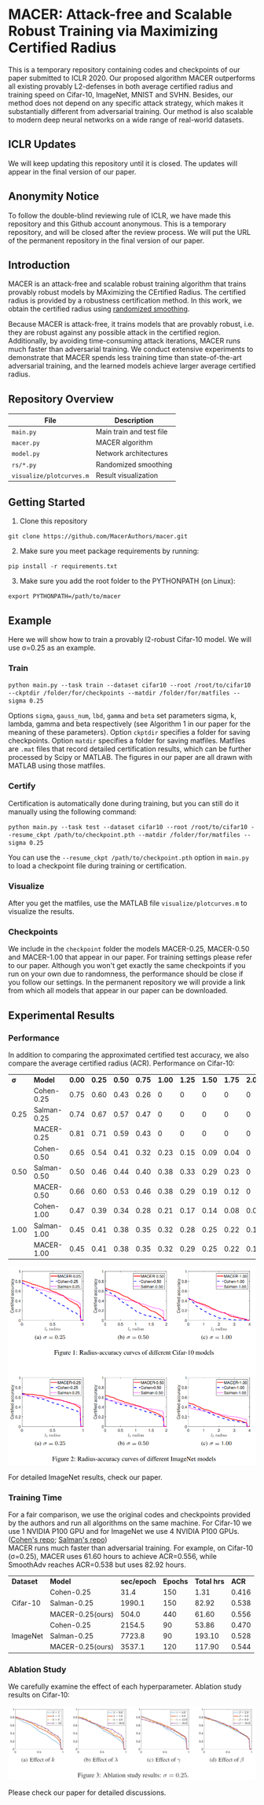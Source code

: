 # MACER: Attack-free and Scalable Robust Training via Maximizing Certified Radius
This is a temporary repository containing codes and checkpoints of our paper submitted to ICLR 2020. Our proposed algorithm MACER outperforms all existing provably L2-defenses in both average certified radius and training speed on Cifar-10, ImageNet, MNIST and SVHN. Besides, our method does not depend on any specific attack strategy, which makes it substantially different from adversarial training. Our method is also scalable to modern deep neural networks on a wide range of real-world datasets.

## ICLR Updates
We will keep updating this repository until it is closed. The updates will appear in the final version of our paper.

## Anonymity Notice
To follow the double-blind reviewing rule of ICLR, we have made this repository and this Github account anonymous. This is a temporary repository, and will be closed after the review process. We will put the URL of the permanent repository in the final version of our paper.

## Introduction

MACER is an attack-free and scalable robust training algorithm that trains provably robust models by MAximizing the CErtified Radius. The certified radius is provided by a robustness certification method. In this work, we obtain the certified radius using [randomized smoothing](http://proceedings.mlr.press/v97/cohen19c.html).

Because MACER is attack-free, it trains models that are provably robust, i.e. they are robust against any possible attack in the certified region. Additionally, by avoiding time-consuming attack iterations, MACER runs much faster than adversarial training. We conduct extensive experiments to demonstrate that MACER spends less training time than state-of-the-art adversarial training, and the learned models achieve larger average certified radius.

## Repository Overview
| File | Description |
| ------ | ------ |
| `main.py` | Main train and test file |
| `macer.py` | MACER algorithm |
| `model.py` | Network architectures |
| `rs/*.py` | Randomized smoothing |
| `visualize/plotcurves.m` | Result visualization |

## Getting Started
1. Clone this repository
```
git clone https://github.com/MacerAuthors/macer.git
```

2. Make sure you meet package requirements by running:
```
pip install -r requirements.txt
```

3. Make sure you add the root folder to the PYTHONPATH (on Linux):
```
export PYTHONPATH=/path/to/macer
```

## Example

Here we will show how to train a provably l2-robust Cifar-10 model. We will use &sigma;=0.25 as an example.

### Train
```
python main.py --task train --dataset cifar10 --root /root/to/cifar10 --ckptdir /folder/for/checkpoints --matdir /folder/for/matfiles --sigma 0.25
```
Options `sigma`, `gauss_num`, `lbd`, `gamma` and `beta` set parameters sigma, k, lambda, gamma and beta respectively (see Algorithm 1 in our paper for the meaning of these parameters). Option `ckptdir` specifies a folder for saving checkpoints. Option `matdir` specifies a folder for saving matfiles. Matfiles are `.mat` files that record detailed certification results, which can be further processed by Scipy or MATLAB. The figures in our paper are all drawn with MATLAB using those matfiles.

### Certify
Certification is automatically done during training, but you can still do it manually using the following command:
```
python main.py --task test --dataset cifar10 --root /root/to/cifar10 --resume_ckpt /path/to/checkpoint.pth --matdir /folder/for/matfiles --sigma 0.25
```
You can use the `--resume_ckpt /path/to/checkpoint.pth` option in `main.py` to load a checkpoint file during training or certification.

### Visualize
After you get the matfiles, use the MATLAB file `visualize/plotcurves.m` to visualize the results.

### Checkpoints
We include in the `checkpoint` folder the models MACER-0.25, MACER-0.50 and MACER-1.00 that appear in our paper. For training settings please refer to our paper. Although you won't get exactly the same checkpoints if you run on your own due to randomness, the performance should be close if you follow our settings. In the permanent repository we will provide a link from which all models that appear in our paper can be downloaded. 

## Experimental Results

### Performance

In addition to comparing the approximated certified test accuracy, we also compare the average certified radius (ACR). Performance on Cifar-10:

<table>
   <tr>
      <td><strong>&sigma;</strong></td>
      <td><strong>Model</strong></td>
      <td><strong>0.00</strong></td>
      <td><strong>0.25</strong></td>
      <td><strong>0.50</strong></td>
      <td><strong>0.75</strong></td>
      <td><strong>1.00</strong></td>
      <td><strong>1.25</strong></td>
      <td><strong>1.50</strong></td>
      <td><strong>1.75</strong></td>
      <td><strong>2.00</strong></td>
      <td><strong>2.25</strong></td>
      <td><strong>ACR</strong></td>
   </tr>
   <tr>
      <td rowspan="3">0.25</td>
      <td>Cohen-0.25</td>
      <td>0.75</td>
      <td>0.60</td>
      <td>0.43</td>
      <td>0.26</td>
      <td>0</td>
      <td>0</td>
      <td>0</td>
      <td>0</td>
      <td>0</td>
      <td>0</td>
      <td>0.416</td>
   </tr>
   <tr>
      <td>Salman-0.25</td>
      <td>0.74</td>
      <td>0.67</td>
      <td>0.57</td>
      <td>0.47</td>
      <td>0</td>
      <td>0</td>
      <td>0</td>
      <td>0</td>
      <td>0</td>
      <td>0</td>
      <td>0.538</td>
   </tr>
   <tr>
      <td>MACER-0.25</td>
      <td>0.81</td>
      <td>0.71</td>
      <td>0.59</td>
      <td>0.43</td>
      <td>0</td>
      <td>0</td>
      <td>0</td>
      <td>0</td>
      <td>0</td>
      <td>0</td>
      <td><strong>0.556</strong></td>
   </tr>
   <tr>
      <td rowspan="3">0.50</td>
      <td>Cohen-0.50</td>
      <td>0.65</td>
      <td>0.54</td>
      <td>0.41</td>
      <td>0.32</td>
      <td>0.23</td>
      <td>0.15</td>
      <td>0.09</td>
      <td>0.04</td>
      <td>0</td>
      <td>0</td>
      <td>0.491</td>
   </tr>
   <tr>
      <td>Salman-0.50</td>
      <td>0.50</td>
      <td>0.46</td>
      <td>0.44</td>
      <td>0.40</td>
      <td>0.38</td>
      <td>0.33</td>
      <td>0.29</td>
      <td>0.23</td>
      <td>0</td>
      <td>0</td>
      <td>0.709</td>
   </tr>
   <tr>
      <td>MACER-0.50</td>
      <td>0.66</td>
      <td>0.60</td>
      <td>0.53</td>
      <td>0.46</td>
      <td>0.38</td>
      <td>0.29</td>
      <td>0.19</td>
      <td>0.12</td>
      <td>0</td>
      <td>0</td>
      <td><strong>0.726</strong></td>
   </tr>
   <tr>
      <td rowspan="3">1.00</td>
      <td>Cohen-1.00</td>
      <td>0.47</td>
      <td>0.39</td>
      <td>0.34</td>
      <td>0.28</td>
      <td>0.21</td>
      <td>0.17</td>
      <td>0.14</td>
      <td>0.08</td>
      <td>0.05</td>
      <td>0.03</td>
      <td>0.458</td>
   </tr>
   <tr>
      <td>Salman-1.00</td>
      <td>0.45</td>
      <td>0.41</td>
      <td>0.38</td>
      <td>0.35</td>
      <td>0.32</td>
      <td>0.28</td>
      <td>0.25</td>
      <td>0.22</td>
      <td>0.19</td>
      <td>0.17</td>
      <td>0.787</td>
   </tr>
   <tr>
      <td>MACER-1.00</td>
      <td>0.45</td>
      <td>0.41</td>
      <td>0.38</td>
      <td>0.35</td>
      <td>0.32</td>
      <td>0.29</td>
      <td>0.25</td>
      <td>0.22</td>
      <td>0.18</td>
      <td>0.16</td>
      <td><strong>0.792</strong></td>
   </tr>
</table>

![Results](img/result.png)

For detailed ImageNet results, check our paper.

### Training Time

For a fair comparison, we use the original codes and checkpoints provided by the authors and run all algorithms on the same machine. For Cifar-10 we use 1 NVIDIA P100 GPU and for ImageNet we use 4 NVIDIA P100 GPUs. ([Cohen's repo](https://github.com/locuslab/smoothing); [Salman's repo](https://github.com/Hadisalman/smoothing-adversarial))  
MACER runs much faster than adversarial training. For example, on Cifar-10 (&sigma;=0.25), MACER uses 61.60 hours to achieve ACR=0.556, while SmoothAdv reaches ACR=0.538 but uses 82.92 hours.

<table>
	<tr>
		<td><strong>Dataset</strong></td>
		<td><strong>Model</strong></td>
		<td><strong>sec/epoch</strong></td>
		<td><strong>Epochs</strong></td>
		<td><strong>Total hrs</strong></td>
		<td><strong>ACR</strong></td>
	</tr>
	<tr>
		<td rowspan="3">Cifar-10</td>
		<td>Cohen-0.25</td>
		<td>31.4</td>
		<td>150</td>
		<td>1.31</td>
		<td>0.416</td>
	</tr>
	<tr>
		<td>Salman-0.25</td>
		<td>1990.1</td>
		<td>150</td>
		<td>82.92</td>
		<td>0.538</td>
	</tr>
	<tr>
		<td>MACER-0.25(ours)</td>
		<td>504.0</td>
		<td>440</td>
		<td>61.60</td>
		<td>0.556</td>
	</tr>
	<tr>
		<td rowspan="3">ImageNet</td>
		<td>Cohen-0.25</td>
		<td>2154.5</td>
		<td>90</td>
		<td>53.86</td>
		<td>0.470</td>
	</tr>
	<tr>
		<td>Salman-0.25</td>
		<td>7723.8</td>
		<td>90</td>
		<td>193.10</td>
		<td>0.528</td>
	</tr>
	<tr>
		<td>MACER-0.25(ours)</td>
		<td>3537.1</td>
		<td>120</td>
		<td>117.90</td>
		<td>0.544</td>
	</tr>
</table>

### Ablation Study

We carefully examine the effect of each hyperparameter. Ablation study results on Cifar-10:

![Ablation study results](img/ablation.png)

Please check our paper for detailed discussions.

